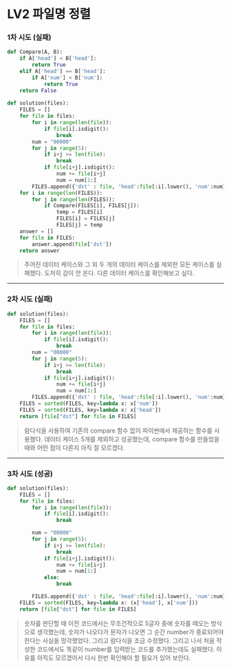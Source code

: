 # LV2 파일명 정렬

### 1차 시도 (실패)
```py
def Compare(A, B):
    if A['head'] < B['head']:
        return True
    elif A['head'] == B['head']:
        if A['num'] < B['num']:
            return True
    return False
        
def solution(files):
    FILES = []
    for file in files:
        for i in range(len(file)):
            if file[i].isdigit():
                break
        num = "00000"
        for j in range(5):
            if i+j >= len(file):
                break
            if file[i+j].isdigit():
                num += file[i+j]
                num = num[1:]
        FILES.append({'dst' : file, 'head':file[:i].lower(), 'num':num})
    for i in range(len(FILES)):
        for j in range(len(FILES)):
            if Compare(FILES[i], FILES[j]):
                temp = FILES[i]
                FILES[i] = FILES[j]
                FILES[j] = temp
    answer = []
    for file in FILES:
        answer.append(file['dst'])
    return answer
```
> 주어진 데이터 케이스와 그 외 두 개의 데이터 케이스를 제외한 모든 케이스를 실패했다. 도저히 감이 안 온다. 다른 데이터 케이스를 확인해보고 싶다.

*****

### 2차 시도 (실패)
```py
def solution(files):
    FILES = []
    for file in files:
        for i in range(len(file)):
            if file[i].isdigit():
                break
        num = "00000"
        for j in range(5):
            if i+j >= len(file):
                break
            if file[i+j].isdigit():
                num += file[i+j]
                num = num[1:]
        FILES.append({'dst' : file, 'head':file[:i].lower(), 'num':num})
    FILES = sorted(FILES, key=lambda x: x['num'])
    FILES = sorted(FILES, key=lambda x: x['head'])
    return [file["dst"] for file in FILES]
```
> 람다식을 사용하여 기존의 compare 함수 없이 파이썬에서 제공하는 함수를 사용했다. 데이터 케이스 5개를 제외하고 성공했는데, compare 함수를 만들었을 때와 어떤 점이 다른지 아직 잘 모르겠다.

*****

### 3차 시도 (성공)
```py
def solution(files):
    FILES = []
    for file in files:
        for i in range(len(file)):
            if file[i].isdigit():
                break

        num = "00000"
        for j in range(5):
            if i+j >= len(file):
                break
            if file[i+j].isdigit():
                num += file[i+j]
                num = num[1:]
            else:
                break

        FILES.append({'dst' : file, 'head':file[:i].lower(), 'num':num})
    FILES = sorted(FILES, key=lambda x: (x['head'], x['num']))
    return [file["dst"] for file in FILES]
```
> 숫자를 판단할 때 이전 코드에서는 무조건적으로 5글자 중에 숫자를 떼오는 방식으로 생각했는데, 숫자가 나오다가 문자가 나오면 그 순간 number가 종료되어야 한다는 사실을 망각했었다. 그리고 람다식을 조금 수정했다. 그리고 나서 처음 작성한 코드에서도 똑같이 number를 입력받는 코드를 추가했는데도 실패했다. 이유를 아직도 모르겠어서 다시 한번 확인해야 할 필요가 있어 보인다.